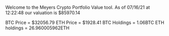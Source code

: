 Welcome to the Meyers Crypto Portfolio Value tool. 
As of 07/16/21 at 12:22:48 our valuation is $85970.14 

BTC Price = $32056.79
 ETH Price = $1928.41
BTC Holdings = 1.06BTC
 ETH holdings = 26.960005962ETH 
